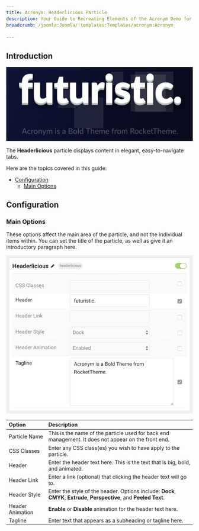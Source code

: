 ```yaml
---
title: Acronym: Headerlicious Particle
description: Your Guide to Recreating Elements of the Acronym Demo for Joomla
breadcrumb: /joomla:Joomla/!templates:Templates/acronym:Acronym

---
```


## Introduction

![](assets/particle_headerlicious1.jpeg)

The **Headerlicious** particle displays content in elegant, easy-to-navigate tabs.

Here are the topics covered in this guide:

* [Configuration](#configuration)
    - [Main Options](#main-options)

## Configuration

### Main Options 

These options affect the main area of the particle, and not the individual items within. You can set the title of the particle, as well as give it an introductory paragraph here.

![](assets/particle_headerlicious2.jpeg)

| Option           | Description                                                                                                            |
| :-----           | :-----                                                                                                                 |
| Particle Name    | This is the name of the particle used for back end management. It does not appear on the front end.                    |
| CSS Classes      | Enter any CSS class(es) you wish to have apply to the particle.                                                        |
| Header           | Enter the header text here. This is the text that is big, bold, and animated.                                          |
| Header Link      | Enter a link (optional) that clicking the header text will go to.                                                      |
| Header Style     | Enter the style of the header. Options include: **Dock**, **CMYK**, **Extrude**, **Perspective**, and **Peeled Text**. |
| Header Animation | **Enable** or **Disable** animation for the header text here.                                                          |
| Tagline          | Enter text that appears as a subheading or tagline here.                                                               |